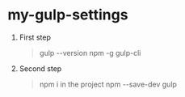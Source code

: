 # my-gulp-settings
1. First step

    > gulp --version
    > npm -g gulp-cli

 2. Second step
    > npm i in the project
    > npm --save-dev gulp
 
